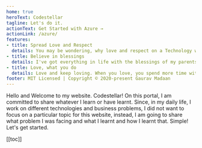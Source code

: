 ```yaml
---
home: true
heroText: Codestellar
tagline: Let's do it.
actionText: Get Started with Azure →
actionLink: /azure/
features:
- title: Spread Love and Respect
  details: You may be wondering, why love and respect on a Technology website. I strongly believe that love and respect will help you learn a lot
- title: Believe in blessings
  details: I've got everything in life with the blessings of my parents, teachers and the almighty. While learning and becoming a developer, seeking the blessings is the way to grow in life.
- title: Love, what you do
  details: Love and keep loving. When you love, you spend more time with what you love and hence you will learn more.:)
footer: MIT Licensed | Copyright © 2020-present Gaurav Madaan
---
```


Hello and Welcome to my website. Codestellar! On this portal, I am committed to share whatever I learn or have learnt. Since, in my daily life, I work on different technologies and business problems, I did not want to focus on a particular topic for this website, instead, I am going to share what problem I was facing and what I learnt and how I learnt that. Simple! Let's get started.

[[toc]]